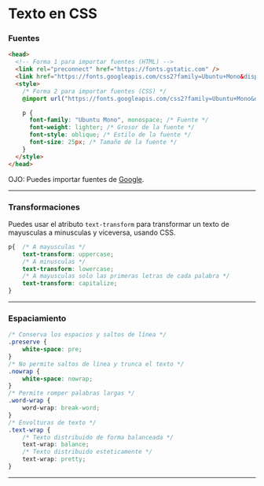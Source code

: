 # Texto en CSS

### Fuentes

```html
<head>
  <!-- Forma 1 para importar fuentes (HTML) -->
  <link rel="preconnect" href="https://fonts.gstatic.com" />
  <link href="https://fonts.googleapis.com/css2?family=Ubuntu+Mono&display=swap" rel="stylesheet" />
  <style>
    /* Forma 2 para importar fuentes (CSS) */
    @import url("https://fonts.googleapis.com/css2?family=Ubuntu+Mono&display=swap");

    p {
      font-family: "Ubuntu Mono", monospace; /* Fuente */
      font-weight: lighter; /* Grosor de la fuente */
      font-style: oblique; /* Estilo de la fuente */
      font-size: 25px; /* Tamaño de la fuente */
    }
  </style>
</head>
```
OJO: Puedes importar fuentes de [Google](https://fonts.google.com/).

---
### Transformaciones
Puedes usar el atributo `text-transform` para transformar un texto de mayusculas a minusculas y viceversa, usando CSS.

```css
p{  /* A mayusculas */
    text-transform: uppercase;
    /* A minusculas */ 
    text-transform: lowercase;
    /* A mayusculas solo las primeras letras de cada palabra */ 
    text-transform: capitalize; 
}
```
---

### Espaciamiento

```css
/* Conserva los espacios y saltos de línea */
.preserve {
    white-space: pre;
}
/* No permite saltos de línea y trunca el texto */
.nowrap {
    white-space: nowrap;
}
/* Permite romper palabras largas */
.word-wrap {
    word-wrap: break-word;
}
/* Envolturas de texto */
.text-wrap {
    /* Texto distribuido de forma balanceada */
    text-wrap: balance; 
    /* Texto distribuido esteticamente */
    text-wrap: pretty;
}
```
---

    

